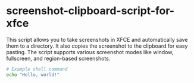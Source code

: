 # screenshot-clipboard-script-for-xfce
This script allows you to take screenshots in XFCE and automatically save them to a directory. It also copies the screenshot to the clipboard for easy pasting. The script supports various screenshot modes like window, fullscreen, and region-based screenshots.

```bash
# Example shell command
echo "Hello, world!"
```

